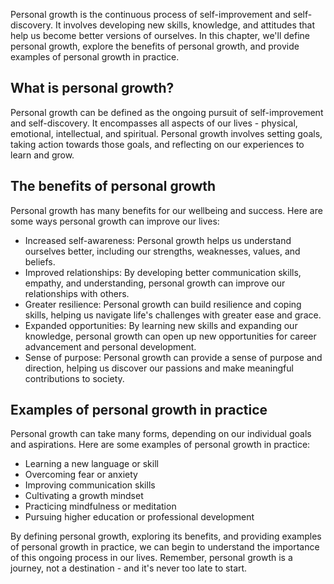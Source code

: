 
Personal growth is the continuous process of self-improvement and self-discovery. It involves developing new skills, knowledge, and attitudes that help us become better versions of ourselves. In this chapter, we'll define personal growth, explore the benefits of personal growth, and provide examples of personal growth in practice.

What is personal growth?
------------------------

Personal growth can be defined as the ongoing pursuit of self-improvement and self-discovery. It encompasses all aspects of our lives - physical, emotional, intellectual, and spiritual. Personal growth involves setting goals, taking action towards those goals, and reflecting on our experiences to learn and grow.

The benefits of personal growth
-------------------------------

Personal growth has many benefits for our wellbeing and success. Here are some ways personal growth can improve our lives:

* Increased self-awareness: Personal growth helps us understand ourselves better, including our strengths, weaknesses, values, and beliefs.
* Improved relationships: By developing better communication skills, empathy, and understanding, personal growth can improve our relationships with others.
* Greater resilience: Personal growth can build resilience and coping skills, helping us navigate life's challenges with greater ease and grace.
* Expanded opportunities: By learning new skills and expanding our knowledge, personal growth can open up new opportunities for career advancement and personal development.
* Sense of purpose: Personal growth can provide a sense of purpose and direction, helping us discover our passions and make meaningful contributions to society.

Examples of personal growth in practice
---------------------------------------

Personal growth can take many forms, depending on our individual goals and aspirations. Here are some examples of personal growth in practice:

* Learning a new language or skill
* Overcoming fear or anxiety
* Improving communication skills
* Cultivating a growth mindset
* Practicing mindfulness or meditation
* Pursuing higher education or professional development

By defining personal growth, exploring its benefits, and providing examples of personal growth in practice, we can begin to understand the importance of this ongoing process in our lives. Remember, personal growth is a journey, not a destination - and it's never too late to start.
